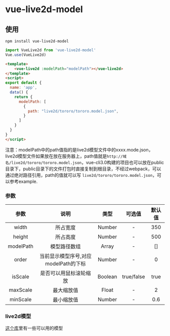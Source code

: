 # vue-live2d-model

## 使用
```
npm install vue-live2d-model
```

```javascript
import VueLive2d from 'vue-live2d-model' 
Vue.use(VueLive2d)
```

```html
<template>
    <vue-live2d :modelPath="modelPath"></vue-live2d>
</template>
<script>
export default {
  name: 'app',
  data() {
    return {
      modelPath: [
        {
          path: "live2d/tororo/tororo.model.json",
        }
      ]
    }
  }
}
</script>
```

注意：modelPath中的path值指的是live2d模型文件中的xxxx.mode.json，live2d模型文件如果放在放在服务器上，path值就是```http://域名/live2d/tororo/tororo.model.json```，vue-cli3.0构建的项目也可以放在public目录下，public目录下的文件打包时直接复制到根目录，不经过webpack，可以通过绝对路径引用，path的值就可以写
```live2d/tororo/tororo.model.json```，可以参考example.

### 参数

| 参数 | 说明 | 类型 | 可选值 | 默认值 |
| :------: | :------: | :------: | :------: | :------: |
| width | 所占宽度 | Number | - | 350 |
| height | 所占高度 | Number | - | 500 |
| modelPath | 模型路径数组 | Array | - | [] |
| order | 当前显示模型序号,对应modelPath的下标 | Number | - | 0 | 
| isScale | 是否可以用鼠标滚轮缩放 | Boolean | true/false | true | 
| maxScale | 最大缩放值 | Float | - | 2 |  
| minScale | 最小缩放值 | Number | - | 0.6 |

### live2d模型
[这个库](https://github.com/xiazeyu/live2d-widget-models)里有一些可以用的模型